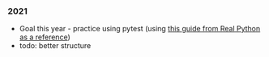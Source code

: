 ### 2021
* Goal this year - practice using pytest (using [this guide from Real Python as a reference](https://realpython.com/python-advent-of-code))
* todo: better structure